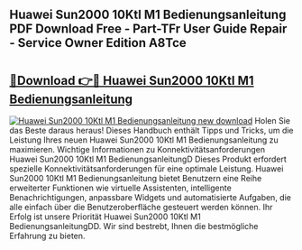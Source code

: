 ## Huawei Sun2000 10Ktl M1 Bedienungsanleitung PDF Download Free - Part-TFr User Guide Repair - Service Owner Edition A8Tce

# <h2><a href="http://df454e.blite.top/?on=Huawei+Sun2000+10Ktl+M1+Bedienungsanleitung">🔗Download 👉🔴 Huawei Sun2000 10Ktl M1 Bedienungsanleitung</a></h2>

[![Huawei Sun2000 10Ktl M1 Bedienungsanleitung new download](https://i.imgur.com/lujVjoI.png)](http://df454e.blite.top/?on=Huawei+Sun2000+10Ktl+M1+Bedienungsanleitung)
Holen Sie das Beste daraus heraus! Dieses Handbuch enthält Tipps und Tricks, um die Leistung Ihres neuen Huawei Sun2000 10Ktl M1 Bedienungsanleitung zu maximieren. Wichtige Informationen zu Konnektivitätsanforderungen Huawei Sun2000 10Ktl M1 BedienungsanleitungD Dieses Produkt erfordert spezielle Konnektivitätsanforderungen für eine optimale Leistung. Huawei Sun2000 10Ktl M1 Bedienungsanleitung bietet Benutzern eine Reihe erweiterter Funktionen wie virtuelle Assistenten, intelligente Benachrichtigungen, anpassbare Widgets und automatisierte Aufgaben, die alle einfach über die Benutzeroberfläche gesteuert werden können. Ihr Erfolg ist unsere Priorität Huawei Sun2000 10Ktl M1 BedienungsanleitungDD. Wir sind bestrebt, Ihnen die bestmögliche Erfahrung zu bieten.
